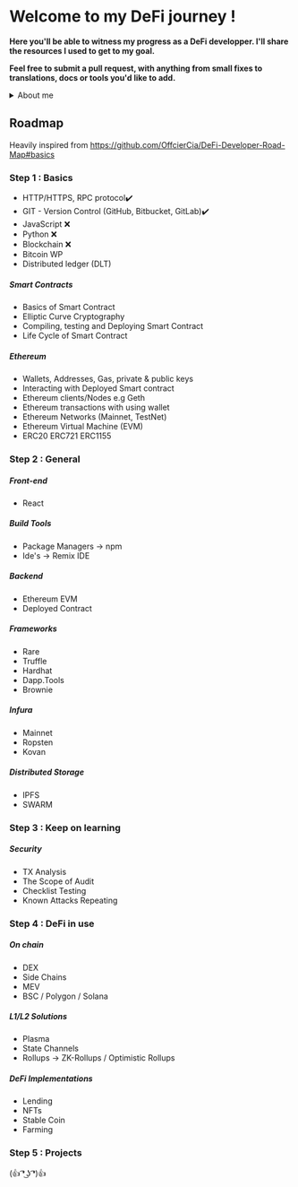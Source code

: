 # Welcome to my DeFi journey !
**Here you'll be able to witness my progress as a DeFi developper. I'll share the resources I used to get to my goal.**

**Feel free to submit a pull request, with anything from small fixes to translations, docs or tools you'd like to add.**






<details>
<summary>About me</summary>
<br />

I live in France and Belgium. 3 years of experience as a web2 front-end dev.

</details>


## Roadmap
Heavily inspired from https://github.com/OffcierCia/DeFi-Developer-Road-Map#basics

### Step 1 : Basics

- HTTP/HTTPS, RPC protocol✔️
- GIT - Version Control (GitHub, Bitbucket, GitLab)✔️
- JavaScript ❌
- Python ❌
- Blockchain ❌
- Bitcoin WP
- Distributed ledger (DLT)


##### Smart Contracts
- Basics of Smart Contract
- Elliptic Curve Cryptography
- Compiling, testing and Deploying Smart Contract
- Life Cycle of Smart Contract


##### Ethereum
-  Wallets, Addresses, Gas, private & public keys
- Interacting with Deployed Smart contract
- Ethereum clients/Nodes e.g Geth
- Ethereum transactions with using wallet
- Ethereum Networks (Mainnet, TestNet)
- Ethereum Virtual Machine (EVM)
- ERC20 ERC721 ERC1155

### Step 2 : General

##### Front-end

- React

##### Build Tools

- Package Managers -> npm
- Ide's -> Remix IDE

##### Backend

- Ethereum EVM
- Deployed Contract

##### Frameworks

- Rare
- Truffle
- Hardhat
- Dapp.Tools
- Brownie

##### Infura

- Mainnet
- Ropsten
- Kovan

##### Distributed Storage

- IPFS
- SWARM

### Step 3 : Keep on learning

##### Security

- TX Analysis
- The Scope of Audit
- Checklist Testing
- Known Attacks Repeating

### Step 4 : DeFi in use

##### On chain

- DEX
- Side Chains
- MEV
- BSC / Polygon / Solana

##### L1/L2 Solutions

- Plasma
- State Channels
- Rollups -> ZK-Rollups / Optimistic Rollups

##### DeFi Implementations

- Lending
- NFTs
- Stable Coin
- Farming

### Step 5 : Projects




(👍 ͡❛ ͜ʖ ͡❛)👍
